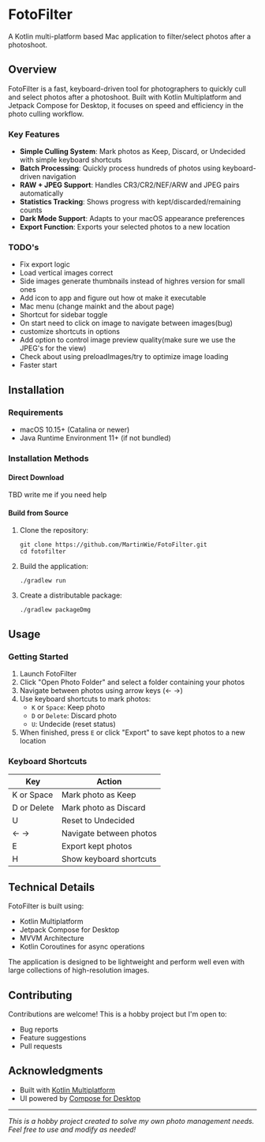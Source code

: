 # FotoFilter

A Kotlin multi-platform based Mac application to filter/select photos after a photoshoot.

## Overview

FotoFilter is a fast, keyboard-driven tool for photographers to quickly cull and select photos after a photoshoot. Built with Kotlin Multiplatform and Jetpack Compose for Desktop, it focuses on speed and efficiency in the photo culling workflow.

### Key Features

- **Simple Culling System**: Mark photos as Keep, Discard, or Undecided with simple keyboard shortcuts
- **Batch Processing**: Quickly process hundreds of photos using keyboard-driven navigation
- **RAW + JPEG Support**: Handles CR3/CR2/NEF/ARW and JPEG pairs automatically
- **Statistics Tracking**: Shows progress with kept/discarded/remaining counts
- **Dark Mode Support**: Adapts to your macOS appearance preferences
- **Export Function**: Exports your selected photos to a new location

### TODO's

- Fix export logic
- Load vertical images correct
- Side images generate thumbnails instead of highres version for small ones
- Add icon to app and figure out how ot make it executable
- Mac menu (change mainkt and the about page) 
- Shortcut for sidebar toggle
- On start need to click on image to navigate between images(bug)
- customize shortcuts in options
- Add option to control image preview quality(make sure we use the JPEG's for the view)
- Check about using preloadImages/try to optimize image loading
- Faster start

## Installation

### Requirements
- macOS 10.15+ (Catalina or newer)
- Java Runtime Environment 11+ (if not bundled)

### Installation Methods

#### Direct Download
TBD write me if you need help

#### Build from Source
1. Clone the repository:
   ```
   git clone https://github.com/MartinWie/FotoFilter.git
   cd fotofilter
   ```
2. Build the application:
   ```
   ./gradlew run
   ```
3. Create a distributable package:
   ```
   ./gradlew packageDmg
   ```

## Usage

### Getting Started

1. Launch FotoFilter
2. Click "Open Photo Folder" and select a folder containing your photos
3. Navigate between photos using arrow keys (← →)
4. Use keyboard shortcuts to mark photos:
   - `K` or `Space`: Keep photo
   - `D` or `Delete`: Discard photo
   - `U`: Undecide (reset status)
5. When finished, press `E` or click "Export" to save kept photos to a new location

### Keyboard Shortcuts

| Key           | Action                      |
|---------------|----------------------------- |
| K or Space    | Mark photo as Keep          |
| D or Delete   | Mark photo as Discard       |
| U             | Reset to Undecided          |
| ← →           | Navigate between photos     |
| E             | Export kept photos          |
| H             | Show keyboard shortcuts     |

## Technical Details

FotoFilter is built using:
- Kotlin Multiplatform
- Jetpack Compose for Desktop
- MVVM Architecture
- Kotlin Coroutines for async operations

The application is designed to be lightweight and perform well even with large collections of high-resolution images.


## Contributing

Contributions are welcome! This is a hobby project but I'm open to:
- Bug reports
- Feature suggestions
- Pull requests

## Acknowledgments

- Built with [Kotlin Multiplatform](https://kotlinlang.org/docs/multiplatform.html)
- UI powered by [Compose for Desktop](https://www.jetbrains.com/lp/compose-desktop/)

---

*This is a hobby project created to solve my own photo management needs. Feel free to use and modify as needed!*

